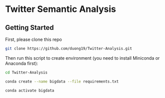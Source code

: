 # Twitter Semantic Analysis



## Getting Started

First, please clone this repo

``` bash
git clone https://github.com/duong19/Twitter-Analysis.git
```

Then run this script to create environment (you need to install Miniconda or Anaconda first):

``` bash
cd Twitter-Analysis

conda create --name bigdata --file requirements.txt

conda activate bigdata
```